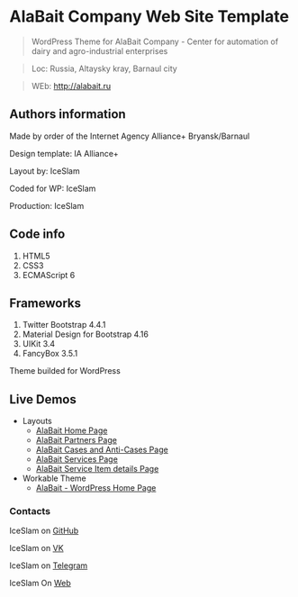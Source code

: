 # AlaBait Company Web Site Template
> WordPress Theme for AlaBait Company - Center for automation of dairy and agro-industrial enterprises

> Loc: Russia, Altaysky kray, Barnaul city

> WEb: http://alabait.ru

## Authors information
Made by order of the Internet Agency Alliance+ Bryansk/Barnaul

Design template: IA Alliance+

Layout by: IceSlam

Coded for WP: IceSlam

Production: IceSlam

## Code info
1. HTML5
1. CSS3
1. ECMAScript 6

## Frameworks
1. Twitter Bootstrap 4.4.1
2. Material Design for Bootstrap 4.16
3. UIKit 3.4
4. FancyBox 3.5.1


Theme builded for WordPress

## Live Demos
* Layouts
  * [AlaBait Home Page](http://alabait.iceslam.ru/)
  * [AlaBait Partners Page](http://alabait.iceslam.ru/partners.html)
  * [AlaBait Cases and Anti-Cases Page](http://alabait.iceslam.ru/cases.html)
  * [AlaBait Services Page](http://alabait.iceslam.ru/services.html)
  * [AlaBait Service Item details Page](http://alabait.iceslam.ru/sdetails.html)
* Workable Theme
  * [AlaBait - WordPress Home Page](http://wp.alabait.iceslam.ru/)

### Contacts
IceSlam on [GitHub](https://github.com/IceSlam)

IceSlam on [VK](https://vk.com/iceslam)

IceSlam on [Telegram](https:/t.me/@IceSlam)

IceSlam On [Web](https://iceslam.ru)
